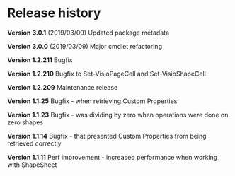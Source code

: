 # Release history

**Version 3.0.1** \(2019/03/09\) Updated package metadata

**Version 3.0.0** \(2019/03/09\) Major cmdlet refactoring

**Version 1.2.211** Bugfix

**Version 1.2.210** Bugfix to Set-VisioPageCell and Set-VisioShapeCell 

**Version 1.2.209** Maintenance release

**Version 1.1.25** Bugfix - when retrieving Custom Properties

**Version 1.1.23** Bugfix - was dividing by zero when operations were done on zero shapes

**Version 1.1.14** Bugfix - that presented Custom Properties from being retrieved correctly

**Version 1.1.11** Perf improvement -  increased performance when working with ShapeSheet



